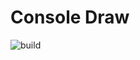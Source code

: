 # Console Draw
![build](https://github.com/SergeyBel/phpinvariant/actions/workflows/php-ci.yml/badge.svg?branch=main)

